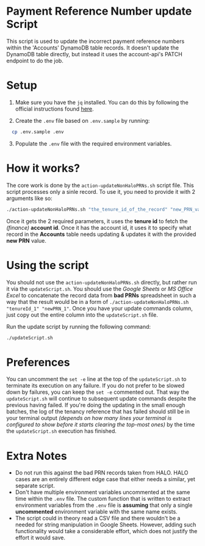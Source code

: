 # Payment Reference Number update Script
This script is used to update the incorrect payment reference numbers within the 'Accounts' DynamoDB table records. It doesn't update the DynamoDB table directly, but instead it uses the account-api's PATCH endpoint to do the job.

# Setup
1. Make sure you have the `jq` installed. You can do this by following the official instructions found [here](https://stedolan.github.io/jq/download/).

2. Create the `.env` file based on `.env.sample` by running:
  ``` sh
    cp .env.sample .env
  ```

3. Populate the `.env` file with the required environment variables.

# How it works?
The core work is done by the `action-updateNonHaloPRNs.sh` script file. This script processes only a sinle record. To use it, you need to provide it with 2 arguments like so:
``` sh
./action-updateNonHaloPRNs.sh "the_tenure_id_of_the_record" "new_PRN_value"
```
Once it gets the 2 required parameters, it uses the __tenure id__ to fetch the _(finance)_ __account id__. Once it has the account id, it uses it to specify what record in the __Accounts__ table needs updating & updates it with the provided __new PRN__ value.

# Using the script
You should not use the `action-updateNonHaloPRNs.sh` directly, but rather run it via the `updateScript.sh`. You should use the _Google Sheets_ or _MS Office Excel_ to concatenate the record data from __bad PRNs__ spreadsheet in such a way that the result would be in a form of `./action-updateNonHaloPRNs.sh "tenureId_1" "newPRN_1"`. Once you have your update commands column, just copy out the entire column into the `updateScript.sh` file.

Run the update script by running the following command:
``` sh
./updateScript.sh
```

# Preferences
You can uncomment the `set -e` line at the top of the `updateScript.sh` to terminate its execution on any failure. If you do not prefer to be slowed down by failures, you can keep the `set -e` commented out. That way the `updateScript.sh` will continue to subsequent update commands despite the previous having failed. If you're doing the updating in the small enough batches, the log of the tenancy reference that has failed should still be in your terminal output _(depends on how many lines your terminal is configured to show before it starts clearing the top-most ones)_ by the time the `updateScript.sh` execution has finished.

# Extra Notes
 - Do not run this against the bad PRN records taken from HALO. HALO cases are an entirely different edge case that either needs a similar, yet separate script.
 - Don't have multiple environment variables uncommented at the same time within the `.env` file. The custom function that is written to extract environment variables from the `.env` file is __assuming__ that only a single __uncommented__ environment variable with the same name exists.
 - The script could in theory read a CSV file and there wouldn't be a needed for string manipulation in Google Sheets. However, adding such functionality would take a considerable effort, which does not justify the effort it would save.
